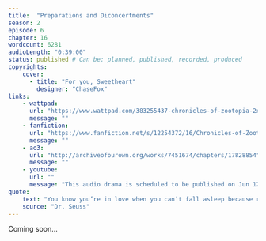 ```yaml
---
title:  "Preparations and Diconcertments"
season: 2
episode: 6
chapter: 16
wordcount: 6281
audioLength: "0:39:00"
status: published # Can be: planned, published, recorded, produced
copyrights:
    cover:
      - title: "For you, Sweetheart"
        designer: "ChaseFox"
links:
    - wattpad:
      url: "https://www.wattpad.com/383255437-chronicles-of-zootopia-2x06-preparations-and"
      message: ""
    - fanfiction:
      url: "https://www.fanfiction.net/s/12254372/16/Chronicles-of-Zootopia"
      message: ""
    - ao3:
      url: "http://archiveofourown.org/works/7451674/chapters/17828854"
      message: ""
    - youtube:
      url: ""
      message: "This audio drama is scheduled to be published on Jun 12, 2017!"
quote:
    text: "You know you’re in love when you can’t fall asleep because reality is finally better than your dreams."
    source: "Dr. Seuss"
---
```

Coming soon...